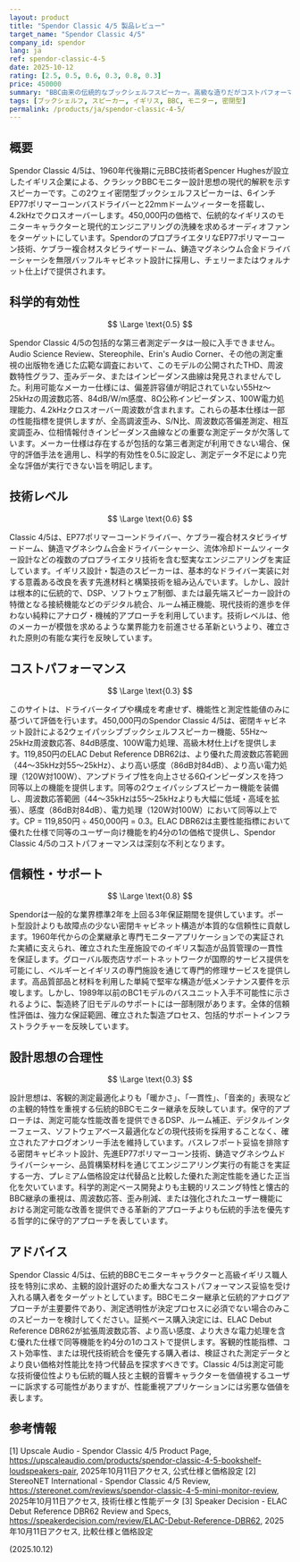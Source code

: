 ```yaml
---
layout: product
title: "Spendor Classic 4/5 製品レビュー"
target_name: "Spendor Classic 4/5"
company_id: spendor
lang: ja
ref: spendor-classic-4-5
date: 2025-10-12
rating: [2.5, 0.5, 0.6, 0.3, 0.8, 0.3]
price: 450000
summary: "BBC由来の伝統的なブックシェルフスピーカー。高級な造りだがコストパフォーマンスと測定透明性に限界"
tags: [ブックシェルフ, スピーカー, イギリス, BBC, モニター, 密閉型]
permalink: /products/ja/spendor-classic-4-5/
---
```


## 概要

Spendor Classic 4/5は、1960年代後期に元BBC技術者Spencer Hughesが設立したイギリス企業による、クラシックBBCモニター設計思想の現代的解釈を示すスピーカーです。この2ウェイ密閉型ブックシェルフスピーカーは、6インチEP77ポリマーコーンバスドライバーと22mmドームツィーターを搭載し、4.2kHzでクロスオーバーします。450,000円の価格で、伝統的なイギリスのモニターキャラクターと現代的エンジニアリングの洗練を求めるオーディオファンをターゲットにしています。SpendorのプロプライエタリなEP77ポリマーコーン技術、ケブラー複合材スタビライザードーム、鋳造マグネシウム合金ドライバーシャーシを無限バッフルキャビネット設計に採用し、チェリーまたはウォルナット仕上げで提供されます。

## 科学的有効性

$$ \Large \text{0.5} $$

Spendor Classic 4/5の包括的な第三者測定データは一般に入手できません。Audio Science Review、Stereophile、Erin's Audio Corner、その他の測定重視の出版物を通じた広範な調査において、このモデルの公開されたTHD、周波数特性グラフ、歪みデータ、またはインピーダンス曲線は発見されませんでした。利用可能なメーカー仕様には、偏差許容値が明記されていない55Hz〜25kHzの周波数応答、84dB/W/m感度、8Ω公称インピーダンス、100W電力処理能力、4.2kHzクロスオーバー周波数が含まれます。これらの基本仕様は一部の性能指標を提供しますが、全高調波歪み、S/N比、周波数応答偏差測定、相互変調歪み、位相情報付きインピーダンス曲線などの重要な測定データが欠落しています。メーカー仕様は存在するが包括的な第三者測定が利用できない場合、保守的評価手法を適用し、科学的有効性を0.5に設定し、測定データ不足により完全な評価が実行できない旨を明記します。

## 技術レベル

$$ \Large \text{0.6} $$

Classic 4/5は、EP77ポリマーコーンドライバー、ケブラー複合材スタビライザードーム、鋳造マグネシウム合金ドライバーシャーシ、流体冷却ドームツィーター設計などの複数のプロプライエタリ技術を含む堅実なエンジニアリングを実証しています。イギリス設計・製造のスピーカーは、基本的なドライバー実装に対する意義ある改良を表す先進材料と構築技術を組み込んでいます。しかし、設計は根本的に伝統的で、DSP、ソフトウェア制御、または最先端スピーカー設計の特徴となる接続機能などのデジタル統合、ルーム補正機能、現代技術的進歩を伴わない純粋にアナログ・機械的アプローチを利用しています。技術レベルは、他のメーカーが模倣を求めるような業界能力を前進させる革新というより、確立された原則の有能な実行を反映しています。

## コストパフォーマンス

$$ \Large \text{0.3} $$

このサイトは、ドライバータイプや構成を考慮せず、機能性と測定性能値のみに基づいて評価を行います。450,000円のSpendor Classic 4/5は、密閉キャビネット設計による2ウェイパッシブブックシェルフスピーカー機能、55Hz〜25kHz周波数応答、84dB感度、100W電力処理、高級木材仕上げを提供します。119,850円のELAC Debut Reference DBR62は、より優れた周波数応答範囲（44〜35kHz対55〜25kHz）、より高い感度（86dB対84dB）、より高い電力処理（120W対100W）、アンプドライブ性を向上させる6Ωインピーダンスを持つ同等以上の機能を提供します。同等の2ウェイパッシブスピーカー機能を装備し、周波数応答範囲（44〜35kHzは55〜25kHzよりも大幅に低域・高域を拡張）、感度（86dB対84dB）、電力処理（120W対100W）において同等以上です。CP = 119,850円 ÷ 450,000円 = 0.3。ELAC DBR62は主要性能指標において優れた仕様で同等のユーザー向け機能を約4分の1の価格で提供し、Spendor Classic 4/5のコストパフォーマンスは深刻な不利となります。

## 信頼性・サポート

$$ \Large \text{0.8} $$

Spendorは一般的な業界標準2年を上回る3年保証期間を提供しています。ポート型設計よりも故障点の少ない密閉キャビネット構造が本質的な信頼性に貢献します。1960年代からの企業継承と専門モニターアプリケーションでの実証された実績に支えられ、確立された生産施設でのイギリス製造が品質管理の一貫性を保証します。グローバル販売店サポートネットワークが国際的サービス提供を可能にし、ベルギーとイギリスの専門施設を通じて専門的修理サービスを提供します。高品質部品と材料を利用した単純で堅牢な構造が低メンテナンス要件を示唆します。しかし、1989年以前のBC1モデルのバスユニット入手不可能性に示されるように、製造終了旧モデルのサポートには一部制限があります。全体的信頼性評価は、強力な保証範囲、確立された製造プロセス、包括的サポートインフラストラクチャーを反映しています。

## 設計思想の合理性

$$ \Large \text{0.3} $$

設計思想は、客観的測定最適化よりも「暖かさ」、「一貫性」、「音楽的」表現などの主観的特性を重視する伝統的BBCモニター継承を反映しています。保守的アプローチは、測定可能な性能改善を提供できるDSP、ルーム補正、デジタルインターフェース、ソフトウェアベース最適化などの現代技術を採用することなく、確立されたアナログオンリー手法を維持しています。バスレフポート妥協を排除する密閉キャビネット設計、先進EP77ポリマーコーン技術、鋳造マグネシウムドライバーシャーシ、品質構築材料を通じてエンジニアリング実行の有能さを実証する一方、プレミアム価格設定は代替品と比較した優れた測定性能を通じた正当化を欠いています。科学的測定ベース開発よりも主観的リスニング特性と懐古的BBC継承の重視は、周波数応答、歪み削減、または強化されたユーザー機能における測定可能な改善を提供できる革新的アプローチよりも伝統的手法を優先する哲学的に保守的アプローチを表しています。

## アドバイス

Spendor Classic 4/5は、伝統的BBCモニターキャラクターと高級イギリス職人技を特別に求め、主観的設計選好のため重大なコストパフォーマンス妥協を受け入れる購入者をターゲットとしています。BBCモニター継承と伝統的アナログアプローチが主要要件であり、測定透明性が決定プロセスに必須でない場合のみこのスピーカーを検討してください。証拠ベース購入決定には、ELAC Debut Reference DBR62が拡張周波数応答、より高い感度、より大きな電力処理を含む優れた仕様で同等機能を約4分の1のコストで提供します。客観的性能指標、コスト効率性、または現代技術統合を優先する購入者は、検証された測定データとより良い価格対性能比を持つ代替品を探求すべきです。Classic 4/5は測定可能な技術優位性よりも伝統的職人技と主観的音響キャラクターを価値視するユーザーに訴求する可能性がありますが、性能重視アプリケーションには劣悪な価値を表します。

## 参考情報

[1] Upscale Audio - Spendor Classic 4/5 Product Page, https://upscaleaudio.com/products/spendor-classic-4-5-bookshelf-loudspeakers-pair, 2025年10月11日アクセス, 公式仕様と価格設定
[2] StereoNET International - Spendor Classic 4/5 Review, https://stereonet.com/reviews/spendor-classic-4-5-mini-monitor-review, 2025年10月11日アクセス, 技術仕様と性能データ
[3] Speaker Decision - ELAC Debut Reference DBR62 Review and Specs, https://speakerdecision.com/review/ELAC-Debut-Reference-DBR62, 2025年10月11日アクセス, 比較仕様と価格設定

(2025.10.12)